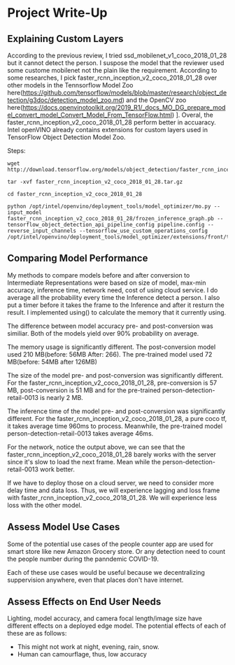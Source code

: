 # Project Write-Up

## Explaining Custom Layers

According to the previous review, I tried ssd_mobilenet_v1_coco_2018_01_28 but it cannot detect the person. I suspose the model that the reviewer used some custome mobilenet not the plain like the requirement. According to some researches, I pick faster_rcnn_inception_v2_coco_2018_01_28 over other models in the Tennsorflow Model Zoo here(https://github.com/tensorflow/models/blob/master/research/object_detection/g3doc/detection_model_zoo.md)  and the OpenCV zoo here(https://docs.openvinotoolkit.org/2019_R1/_docs_MO_DG_prepare_model_convert_model_Convert_Model_From_TensorFlow.html) ].
Overal, the faster_rcnn_inception_v2_coco_2018_01_28 perform better in accuaracy. Intel openVINO already contains extensions for custom layers used in TensorFlow Object Detection Model Zoo.

Steps: 
```
wget http://download.tensorflow.org/models/object_detection/faster_rcnn_inception_v2_coco_2018_01_28.tar.gz
```
```
tar -xvf faster_rcnn_inception_v2_coco_2018_01_28.tar.gz
```
```
cd faster_rcnn_inception_v2_coco_2018_01_28
```
```
python /opt/intel/openvino/deployment_tools/model_optimizer/mo.py --input_model faster_rcnn_inception_v2_coco_2018_01_28/frozen_inference_graph.pb --tensorflow_object_detection_api_pipeline_config pipeline.config --reverse_input_channels --tensorflow_use_custom_operations_config /opt/intel/openvino/deployment_tools/model_optimizer/extensions/front/tf/faster_rcnn_support.json
```
## Comparing Model Performance
My methods to compare models before and after conversion to Intermediate Representations were based on size of model, max-min accuracy, inference time, network need, cost of using cloud service. I do average all the probability every time the Inference detect a person. I also put a timer before it takes the frame to the Inference and after it resturn the result. I implemented using() to calculate the memory that it currently using.

The difference between model accuracy pre- and post-conversion was similiar. Both of the models yield over 90% probability on average. 

The memory usage is significantly different. The post-conversion model used 210 MB(before: 56MB After: 266). The pre-trained model used 72 MB(before: 54MB after 126MB)

The size of the model pre- and post-conversion was significantly different. For the faster_rcnn_inception_v2_coco_2018_01_28, pre-conversion is 57 MB, post-conversion is 51 MB and for the pre-trained person-detection-retail-0013 is nearly 2 MB.

The inference time of the model pre- and post-conversion was significantly different. For the faster_rcnn_inception_v2_coco_2018_01_28, a pure coco tf, it takes average time 960ms to process. Meanwhile, the pre-trained model person-detection-retail-0013 takes average 46ms.

For the network, notice the output above, we can see that the faster_rcnn_inception_v2_coco_2018_01_28 barely works with the server since it's slow to load the next frame. Mean while the person-detection-retail-0013 work better.

If we have to deploy those on a cloud server, we need to consider more delay time and data loss. Thus, we will experience lagging and loss frame with faster_rcnn_inception_v2_coco_2018_01_28. We will experience less loss with the other model.

## Assess Model Use Cases

Some of the potential use cases of the people counter app are used for smart store like new Amazon Grocery store. Or any detection need to count the people number during the panndemic COVID-19.

Each of these use cases would be useful because we decentralizing suppervision anywhere, even that places don't have internet.

## Assess Effects on End User Needs

Lighting, model accuracy, and camera focal length/image size have different effects on a deployed edge model. The potential effects of each of these are as follows:
+ This might not work at night, evening, rain, snow.
+ Human can camourflage, thus, low accuracy
